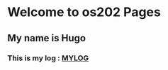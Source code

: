 # Welcome to os202 Pages

## My name is Hugo

### This is my log : [MYLOG](https://github.com/HugoIr/os202/blob/master/TXT/mylog.txt)

